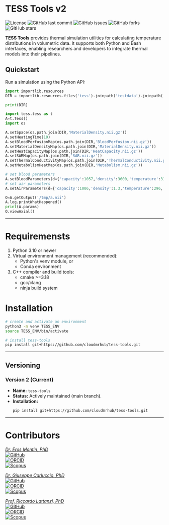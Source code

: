 # TESS Tools v2

![License](https://img.shields.io/github/license/cloudmrhub/tess-tools)
![GitHub last commit](https://img.shields.io/github/last-commit/cloudmrhub/tess-tools)
![GitHub issues](https://img.shields.io/github/issues/cloudmrhub/tess-tools)
![GitHub forks](https://img.shields.io/github/forks/cloudmrhub/tess-tools)
![GitHub stars](https://img.shields.io/github/stars/cloudmrhub/tess-tools)

**TESS Tools** provides thermal simulation utilities for calculating temperature distributions in volumetric data. It supports both Python and Bash interfaces, enabling researchers and developers to integrate thermal models into their pipelines.

## Quickstart

Run a simulation using the Python API:

```python
import importlib.resources
DIR = importlib.resources.files('tess').joinpath('testdata').joinpath('Head')

print(DIR)

import tess.tess as t
A=t.Tess()
import os

A.setSpace(os.path.join(DIR,'MaterialDensity.nii.gz'))
A.setHeatingTime(10)
A.setBloodPerfusionMap(os.path.join(DIR,'BloodPerfusion.nii.gz'))
A.setMaterialDensityMap(os.path.join(DIR,'MaterialDensity.nii.gz'))
A.setHeatCapacityMap(os.path.join(DIR,'HeatCapacity.nii.gz'))
A.setSARMap(os.path.join(DIR,'SAR.nii.gz'))
A.setThermalConductivityMap(os.path.join(DIR,'ThermalConductivity.nii.gz'))
A.setMetabolismHeatMap(os.path.join(DIR,'Metabolism.nii.gz'))

# set blood parameters
A.setBloodParameters(d={'capacity':1057,'density':3600,'temperature':310})
# set air parameters
A.setAirParameters(d={'capacity':1006,'density':1.3,'temperature':296,'metabolism':1006,'conductivity':0.026,'perfusion':0})

O=A.getOutput('/tmp/a.nii')
A.log.printWhatHappened()
print(A.params)
O.viewAxial()

```

---

# Requiremensts
1. Python 3.10 or newer
1. Virtual environment management (recommended):
   - Python's venv module, or
   - Conda environment
1. C++ compiler and build tools:
   - cmake >=3.18
   - gcc/clang
   - ninja build system

# Installation

```bash
# create and activate an environment
python3 -m venv TESS_ENV
source TESS_ENV/bin/activate

# install tess-tools
pip install git+https://github.com/cloudmrhub/tess-tools.git
```

---

## Versioning


### Version 2 (Current)
- **Name:** `tess-tools`
- **Status:** Actively maintained (main branch).
- **Installation:**
  ```bash
  pip install git+https://github.com/cloudmrhub/tess-tools.git
  ```

---


# Contributors
[*Dr. Eros Montin, PhD*](http://me.biodimensional.com)\
[![GitHub](https://img.shields.io/badge/GitHub-erosmontin-blue)](https://github.com/erosmontin)\
[![ORCID](https://img.shields.io/badge/ORCID-0000--0002--1773--0064-green)](https://orcid.org/0000-0002-1773-0064)\
[![Scopus](https://img.shields.io/badge/Scopus-35604121500-orange)](https://www.scopus.com/authid/detail.uri?authorId=35604121500)


[*Dr. Giuseppe Carluccio, PhD*](https://www.docenti.unina.it/#!/professor/47495553455050454341524c554343494f43524c47505038344130334935343958/riferimenti)\
[![GitHub](https://img.shields.io/badge/GitHub-gcarluccio-blue)](https://github.com/gcarluccio)\
[![ORCID](https://img.shields.io/badge/ORCID-0000--0001--5376--3843-green)](https://orcid.org/0000-0001-5376-3843)\
[![Scopus](https://img.shields.io/badge/Scopus-55589351600-orange)](https://www.scopus.com/authid/detail.uri?authorId=55589351600)


[*Prof. Riccardo Lattanzi, PhD*](https://med.nyu.edu/faculty/riccardo-lattanzi)\
[![GitHub](https://img.shields.io/badge/GitHub-rlattanzi-blue)](https://github.com/rlattanzi)\
[![ORCID](https://img.shields.io/badge/ORCID-0000--0002--8240--5903-green)](https://orcid.org/0000-0002-8240-5903)\
[![Scopus](https://img.shields.io/badge/Scopus-6701330033-orange)](https://www.scopus.com/authid/detail.uri?authorId=6701330033)